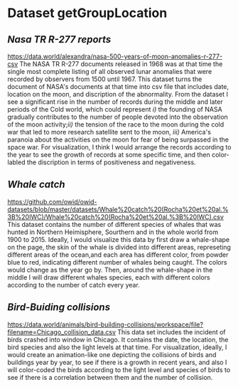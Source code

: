 # Dataset getGroupLocation

## *Nasa TR R-277 reports*
https://data.world/alexandra/nasa-500-years-of-moon-anomalies-r-277-csv
The NASA TR R-277 documents released in 1968 was at that time the single most complete listing of all observed lunar anomalies that were recorded by observers from 1500 until 1967. This dataset turns the document of NASA's documents at that time into csv file that includes date, location on the moon, and discription of the abnormality. From the dataset I see a significant rise in the number of records during the middle and later periods of the Cold world, which could represent *i)* the founding of NASA gradually contributes to the number of people devoted into the observation of the moon activity;*ii)* the tension of the race to the moon during the cold war that led to more research satellite sent to the moon, *iii)* America's paranoia about the activities on the moon for fear of being surpassed in the space war. For visualization, I think I would arrange the records according to the year to see the growth of records at some specific time, and then color-labled the discription in terms of positiveness and negativeness.

## *Whale catch*
https://github.com/owid/owid-datasets/blob/master/datasets/Whale%20catch%20(Rocha%20et%20al.%3B%20IWC)/Whale%20catch%20(Rocha%20et%20al.%3B%20IWC).csv
This dataset contains the number of different species of whales that was hunted in Northern Heimisphere, Sourthern and in the whole world from 1900 to 2015. Ideally, I would visualize this data by first draw a whale-shape on the page, the skin of the whale is divided into different areas, represeting different areas of the ocean,and each area has different color, from powder blue to red, indicating different number of whales being caught. The colors would change as the year go by. Then, around the whale-shape in the middle I will draw different whales species, each with different colors according to the number of catch every year.

## *Bird-Buiding collisions*
https://data.world/animals/bird-building-collisions/workspace/file?filename=Chicago_collision_data.csv
This data set includes the incident of birds crashed into window in Chicago. It contains the date, the  location, the bird species and also the light levels at that time. For visualization, ideally, I would create an animation-like one depicting the collisions of birds and buildings year by year, to see if there is a growth in recent years, and also I will color-coded the birds according to the light level and species of birds to see if there is a correlation between them and the number of collision.

